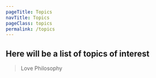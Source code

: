 ```yaml
---
pageTitle: Topics
navTitle: Topics
pageClass: topics
permalink: /topics
---
```


## Here will be a list of topics of interest

> Love
> Philosophy

